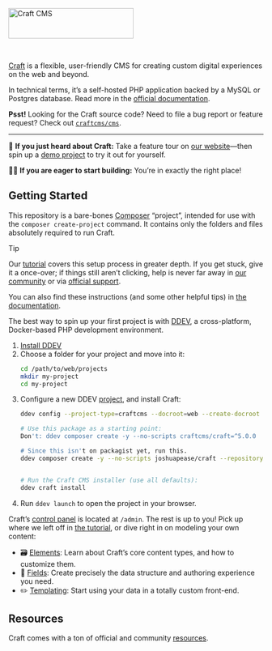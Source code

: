 <a href="https://craftcms.com/" rel="noopener" target="_blank"><img width="247" height="60" src="https://craftcms.com/craftcms.svg" alt="Craft CMS"></a>

<br>

[Craft](https://craftcms.com/) is a flexible, user-friendly CMS for creating custom digital experiences on the web and beyond.

In technical terms, it’s a self-hosted PHP application backed by a MySQL or Postgres database. Read more in the [official documentation](https://craftcms.com/docs).

__Psst!__ Looking for the Craft source code? Need to file a bug report or feature request? Check out [`craftcms/cms`](https://github.com/craftcms/cms).

---

:postal_horn: **If you just heard about Craft:** Take a feature tour on [our website](https://craftcms.com/features)—then spin up a [demo project](https://craftcms.com/demo) to try it out for yourself.

:construction_worker_woman: **If you are eager to start building:** You’re in exactly the right place!

## Getting Started

This repository is a bare-bones [Composer](https://getcomposer.org/) “project”, intended for use with the `composer create-project` command. It contains only the folders and files absolutely required to run Craft.

> [!TIP]  
> Our [tutorial](https://craftcms.com/docs/getting-started-tutorial/) covers this setup process in greater depth. If you get stuck, give it a once-over; if things still aren’t clicking, help is never far away in [our community](https://craftcms.com/community) or via [official support](https://craftcms.com/support-services).
>
> You can also find these instructions (and some other helpful tips) in [the documentation](https://craftcms.com/docs/5.x/install.html).

The best way to spin up your first project is with [DDEV](https://ddev.com/), a cross-platform, Docker-based PHP development environment.

1. [Install DDEV](https://ddev.readthedocs.io/en/stable/users/install/ddev-installation/)
2. Choose a folder for your project and move into it:
    ```bash
    cd /path/to/web/projects
    mkdir my-project
    cd my-project
    ```
3. Configure a new DDEV [project](https://ddev.readthedocs.io/en/latest/users/quickstart/#craft-cms), and install Craft:
    ```bash
    ddev config --project-type=craftcms --docroot=web --create-docroot --php-version=8.2

    # Use this package as a starting point:
    Don't: ddev composer create -y --no-scripts craftcms/craft=^5.0.0
    
    # Since this isn't on packagist yet, run this.
    ddev composer create -y --no-scripts joshuapease/craft --repository="{\"url\": \"https://github.com/joshuapease/craft-starter\", \"type\": \"vcs\"}" --stability=dev --remove-vcs


    # Run the Craft CMS installer (use all defaults):
    ddev craft install
    ```
4. Run `ddev launch` to open the project in your browser.

Craft’s [control panel](https://craftcms.com/docs/5.x/system/control-panel.html) is located at `/admin`. The rest is up to you! Pick up where we left off in [the tutorial](https://craftcms.com/docs/getting-started-tutorial/install/control-panel.html), or dive right in on modeling your own content:
- :card_file_box: [Elements](https://craftcms.com/docs/5.x/system/elements.html): Learn about Craft’s core content types, and how to customize them.
- :triangular_ruler: [Fields](https://craftcms.com/docs/5.x/system/fields.html): Create precisely the data structure and authoring experience you need.
- :pencil2: [Templating](https://craftcms.com/docs/5.x/development/twig.html): Start using your data in a totally custom front-end.

## Resources

Craft comes with a ton of official and community [resources](https://github.com/craftcms/cms#resources). 
